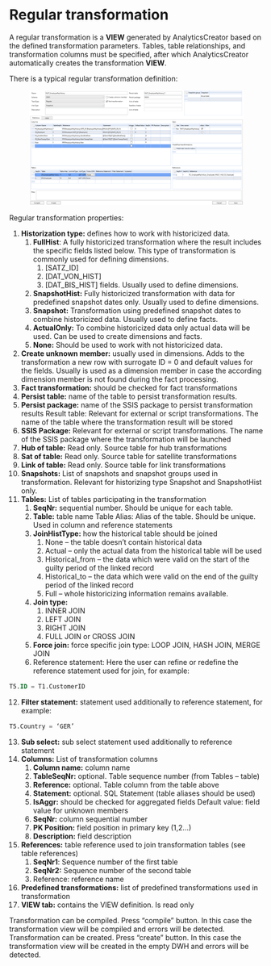 # Regular transformation

A regular transformation is a **VIEW** generated by AnalyticsCreator based on the defined transformation parameters. Tables, table relationships, and transformation columns must be specified, after which AnalyticsCreator automatically creates the transformation **VIEW**.

There is a typical regular transformation definition:

<figure><img src="../../.gitbook/assets/image (11).png" alt=""><figcaption></figcaption></figure>

Regular transformation properties:&#x20;

1. **Historization type:** defines how to work with historicized data.
   1. **FullHist**: A fully historicized transformation where the result includes the specific fields listed below. This type of transformation is commonly used for defining dimensions.
      1. \[SATZ\_ID]
      2. \[DAT\_VON\_HIST]
      3. \[DAT\_BIS\_HIST] fields. Usually used to define dimensions.
   2. **SnapshotHist:** Fully historicized transformation with data for predefined snapshot dates only. Usually used to define dimensions.&#x20;
   3. **Snapshot:** Transformation using predefined snapshot dates to combine historicized data. Usually used to define facts.
   4. **ActualOnly:** To combine historicized data only actual data will be used. Can be used to create dimensions and facts.
   5. **None:** Should be used to work with not historicized data.&#x20;
2. **Create unknown member:** usually used in dimensions. Adds to the transformation a new row with surrogate ID = 0 and default values for the fields. Usually is used as a dimension member in case the according dimension member is not found during the fact processing.
3. **Fact transformation:** should be checked for fact transformations&#x20;
4. **Persist table:** name of the table to persist transformation results.&#x20;
5. **Persist package:** name of the SSIS package to persist transformation results Result table: Relevant for external or script transformations. The name of the table where the transformation result will be stored
6. **SSIS Package:** Relevant for external or script transformations. The name of the SSIS package where the transformation will be launched&#x20;
7. **Hub of table:** Read only. Source table for hub transformations&#x20;
8. **Sat of table:** Read only. Source table for satellite transformations&#x20;
9. **Link of table:** Read only. Source table for link transformations&#x20;
10. **Snapshots:** List of snapshots and snapshot groups used in transformation. Relevant for historizing type Snapshot and SnapshotHist only.&#x20;
11. **Tables:** List of tables participating in the transformation&#x20;
    1. **SeqNr:** sequential number. Should be unique for each table.&#x20;
    2. **Table:** table name Table Alias: Alias of the table. Should be unique. Used in column and reference statements&#x20;
    3. **JoinHistType:** how the historical table should be joined&#x20;
       1. None – the table doesn’t contain historical data&#x20;
       2. Actual – only the actual data from the historical table will be used&#x20;
       3. Historical\_from – the data which were valid on the start of the guilty period of the linked record
       4. Historical\_to – the data which were valid on the end of the guilty period of the linked record
       5. Full – whole historicizing information remains available.&#x20;
    4. **Join type:**&#x20;
       1. INNER JOIN
       2. LEFT JOIN
       3. RIGHT JOIN
       4. FULL JOIN or CROSS JOIN&#x20;
    5. **Force join:** force specific join type: LOOP JOIN, HASH JOIN, MERGE JOIN&#x20;
    6. Reference statement: Here the user can refine or redefine the reference statement used for join, for example:

```sql
T5.ID = T1.CustomerID 
```

12. **Filter statement:** statement used additionally to reference statement, for example:

```sql
T5.Country = ‘GER’ 
```

13. **Sub select:** sub select statement used additionally to reference statement&#x20;
14. **Columns:** List of transformation columns&#x20;
    1. **Column name:** column name&#x20;
    2. **TableSeqNr:** optional. Table sequence number (from Tables – table)&#x20;
    3. **Reference:** optional. Table column from the table above&#x20;
    4. **Statement:** optional. SQL Statement (table aliases should be used)&#x20;
    5. **IsAggr:** should be checked for aggregated fields Default value: field value for unknown members&#x20;
    6. **SeqNr:** column sequential number&#x20;
    7. **PK Position:** field position in primary key (1,2…)&#x20;
    8. **Description:** field description&#x20;
15. **References:** table reference used to join transformation tables (see table references)&#x20;
    1. **SeqNr1**: Sequence number of the first table&#x20;
    2. **SeqNr2:** Sequence number of the second table&#x20;
    3. Reference: reference name&#x20;
16. **Predefined transformations:** list of predefined transformations used in transformation&#x20;
17. **VIEW tab:** contains the VIEW definition. Is read only&#x20;

Transformation can be compiled. Press “compile” button. In this case the transformation view will be compiled and errors will be detected. Transformation can be created. Press “create” button. In this case the transformation view will be created in the empty DWH and errors will be detected.
